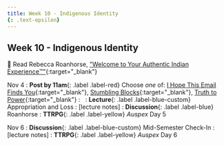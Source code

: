 ```yaml
---
title: Week 10 - Indigenous Identity
{: .text-epsilon}
---
```


## Week 10 - Indigenous Identity

📖 Read Rebecca Roanhorse, ["Welcome to Your Authentic Indian Experience™️"](/ws297y/assets/pdfs/roanhorse_welcome_to_your_authentic_indian_experience.pdf){:target="_blank"}   

Nov 4
: **Post by 11am**{: .label .label-red} Choose *one* of: [I Hope This Email Finds You](https://visforvali.github.io/ws297y/prompts/#i-hope-this-email-finds-you){:target="_blank"}, [Stumbling Blocks](https://visforvali.github.io/ws297y/prompts/#stumbling-blocks){:target="_blank"}, [Truth to Power](https://visforvali.github.io/ws297y/prompts/#truth-to-power){:target="_blank"}
  : &nbsp;
: **Lecture**{: .label .label-blue-custom} Appropriation and Loss
  : [lecture notes]
: **Discussion**{: .label .label-blue} Roanhorse
: **TTRPG**{: .label .label-yellow} *Auspex* Day 5

Nov 6
: **Discussion**{: .label .label-blue-custom} Mid-Semester Check-In
  : [lecture notes]
: **TTRPG**{: .label .label-yellow} *Auspex* Day 6